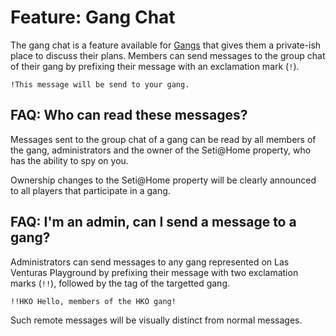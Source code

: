 # Feature: Gang Chat
The gang chat is a feature available for [Gangs](/javascript/features/gangs/) that gives them a
private-ish place to discuss their plans. Members can send messages to the group chat of their gang
by prefixing their message with an exclamation mark (`!`). 

```
!This message will be send to your gang.
```

## FAQ: Who can read these messages?
Messages sent to the group chat of a gang can be read by all members of the gang, administrators
and the owner of the Seti@Home property, who has the ability to spy on you.

Ownership changes to the Seti@Home property will be clearly announced to all players that
participate in a gang.

## FAQ: I'm an admin, can I send a message to a gang?
Administrators can send messages to any gang represented on Las Venturas Playground by prefixing
their message with two exclamation marks (`!!`), followed by the tag of the targetted gang.

```
!!HKO Hello, members of the HKO gang!
```

Such remote messages will be visually distinct from normal messages.
